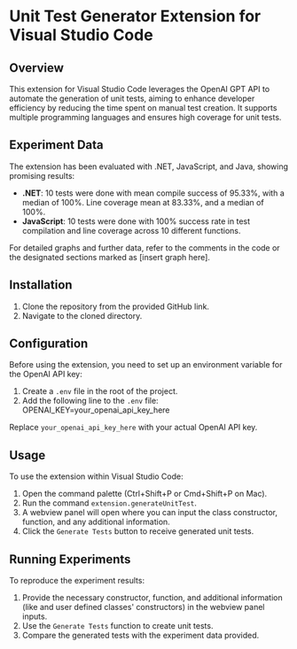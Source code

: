 # Unit Test Generator Extension for Visual Studio Code

## Overview
This extension for Visual Studio Code leverages the OpenAI GPT API to automate the generation of unit tests, aiming to enhance developer efficiency by reducing the time spent on manual test creation. It supports multiple programming languages and ensures high coverage for unit tests.

## Experiment Data
The extension has been evaluated with .NET, JavaScript, and Java, showing promising results:

- **.NET**: 10 tests were done with mean compile success of 95.33%, with a median of 100%. Line coverage mean at 83.33%, and a median of 100%.
- **JavaScript**: 10 tests were done with 100% success rate in test compilation and line coverage across 10 different functions.

For detailed graphs and further data, refer to the comments in the code or the designated sections marked as [insert graph here].

## Installation

1. Clone the repository from the provided GitHub link.
2. Navigate to the cloned directory.

## Configuration

Before using the extension, you need to set up an environment variable for the OpenAI API key:

1. Create a `.env` file in the root of the project.
2. Add the following line to the `.env` file:
OPENAI_KEY=your_openai_api_key_here

Replace `your_openai_api_key_here` with your actual OpenAI API key.

## Usage

To use the extension within Visual Studio Code:

1. Open the command palette (Ctrl+Shift+P or Cmd+Shift+P on Mac).
2. Run the command `extension.generateUnitTest`.
3. A webview panel will open where you can input the class constructor, function, and any additional information.
4. Click the `Generate Tests` button to receive generated unit tests.

## Running Experiments

To reproduce the experiment results:

1. Provide the necessary constructor, function, and additional information (like and user defined classes' constructors) in the webview panel inputs.
2. Use the `Generate Tests` function to create unit tests.
3. Compare the generated tests with the experiment data provided.


